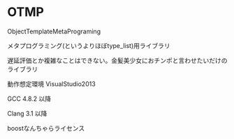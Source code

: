 OTMP
====
ObjectTemplateMetaPrograming

メタプログラミング(というよりほぼtype_list)用ライブラリ

遅延評価とか複雑なことはできない。金髪美少女におチンポと言わせたいだけのライブラリ

動作想定環境
VisualStudio2013

GCC 4.8.2 以降

Clang 3.1 以降

boostなんちゃらライセンス
